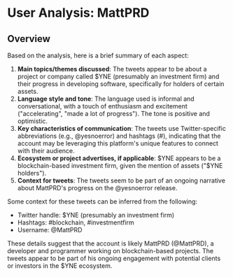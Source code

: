 # User Analysis: MattPRD

## Overview

Based on the analysis, here is a brief summary of each aspect:

1. **Main topics/themes discussed**: The tweets appear to be about a project or company called $YNE (presumably an investment firm) and their progress in developing software, specifically for holders of certain assets.
2. **Language style and tone**: The language used is informal and conversational, with a touch of enthusiasm and excitement ("accelerating", "made a lot of progress"). The tone is positive and optimistic.
3. **Key characteristics of communication**: The tweets use Twitter-specific abbreviations (e.g., @yesnoerror) and hashtags (#), indicating that the account may be leveraging this platform's unique features to connect with their audience.
4. **Ecosystem or project advertises, if applicable**: $YNE appears to be a blockchain-based investment firm, given the mention of assets ("$YNE holders").
5.  **Context for tweets**: The tweets seem to be part of an ongoing narrative about MattPRD's progress on the @yesnoerror release.

Some context for these tweets can be inferred from the following:

* Twitter handle: $YNE (presumably an investment firm)
* Hashtags: #blockchain, #investmentfirm
* Username: @MattPRD

These details suggest that the account is likely MattPRD (@MattPRD), a developer and programmer working on blockchain-based projects. The tweets appear to be part of his ongoing engagement with potential clients or investors in the $YNE ecosystem.
